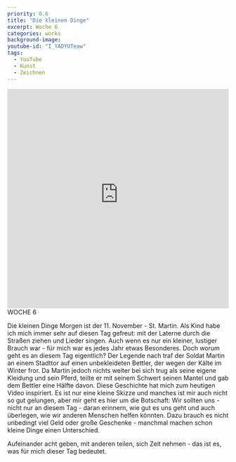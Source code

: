 ```yaml
---
priority: 0.6
title: "Die kleinen Dinge"
excerpt: Woche 6
categories: works
background-image:
youtube-id: "I_YADYUTeaw"
tags:
  - YouTube
  - Kunst
  - Zeichnen
---
```

<span class="image featured"></span>
<iframe width="100%" height="500px" src="https://www.youtube-nocookie.com/embed/I_YADYUTeaw" frameborder="0" allow="autoplay; encrypted-media" allowfullscreen></iframe>
WOCHE 6

Die kleinen Dinge
Morgen ist der 11. November - St. Martin.
Als Kind habe ich mich immer sehr auf diesen Tag gefreut: mit der Laterne durch die Straßen ziehen und Lieder singen. Auch wenn es nur ein kleiner, lustiger Brauch war - für mich war es jedes Jahr etwas Besonderes.
Doch worum geht es an diesem Tag eigentlich?
Der Legende nach traf der Soldat Martin an einem Stadttor auf einen unbekleideten Bettler, der wegen der Kälte im Winter fror. Da Martin jedoch nichts weiter bei sich trug als seine eigene Kleidung und sein Pferd, teilte er mit seinem Schwert seinen Mantel und gab dem Bettler eine Hälfte davon.
Diese Geschichte hat mich zum heutigen Video inspiriert. Es ist nur eine kleine Skizze und manches ist mir auch nicht so gut gelungen, aber mir geht es hier um die Botschaft: Wir sollten uns - nicht nur an diesem Tag - daran erinnern, wie gut es uns geht und auch überlegen, wie wir anderen Menschen helfen könnten. Dazu brauch es nicht unbedingt viel Geld oder große Geschenke - manchmal machen schon kleine Dinge einen Unterschied.

Aufeinander acht geben, mit anderen teilen, sich Zeit nehmen - das ist es, was für mich dieser Tag bedeutet.
